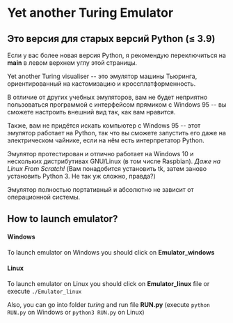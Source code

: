 # Yet another Turing Emulator

## Это версия для старых версий Python ($\leq$ 3.9)
  Если у вас более новая версия Python, я рекомендую переключиться на **main** в левом верхнем углу этой страницы.

Yet another Turing visualiser -- это эмулятор машины Тьюринга, ориентированный на кастомизацию и кроссплатформенность.

В отличие от других учебных эмуляторов, вам не будет неприятно пользоваться программой с интерфейсом прямиком с Windows 95 -- вы сможете настроить внешний вид так, как вам нравится.

Также, вам не придётся искать компьютер с Windows 95 -- этот эмулятор работает на Python, так что вы сможете запустить его даже на электрическом чайнике, если на нём есть интерпретатор Python.

Эмулятор протестирован и отлично работает на Windows 10 и нескольких дистрибутивах GNU/Linux (в том числе Raspbian). *Даже на Linux From Scratch!* (Вам понадобится установить tk, затем заново установить Python 3. Не так уж сложно, правда?)

Эмулятор полностью портативный и абсолютно не зависит от операционной системы.

## How to launch emulator?

#### Windows
  To launch emulator on Windows you should click on **Emulator_windows**
#### Linux
  To launch emulator on Linux you should click on **Emulator_linux** file or execute `./Emulator_linux`
  
Also, you can go into folder *turing* and run file **RUN.py** (execute `python RUN.py` on Windows or `python3 RUN.py` on Linux)
